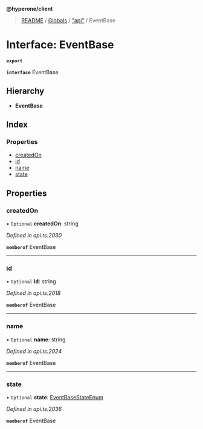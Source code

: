 **@hyperone/client**

> [README](../README.md) / [Globals](../globals.md) / ["api"](../modules/_api_.md) / EventBase

# Interface: EventBase

**`export`** 

**`interface`** EventBase

## Hierarchy

* **EventBase**

## Index

### Properties

* [createdOn](_api_.eventbase.md#createdon)
* [id](_api_.eventbase.md#id)
* [name](_api_.eventbase.md#name)
* [state](_api_.eventbase.md#state)

## Properties

### createdOn

• `Optional` **createdOn**: string

*Defined in api.ts:2030*

**`memberof`** EventBase

___

### id

• `Optional` **id**: string

*Defined in api.ts:2018*

**`memberof`** EventBase

___

### name

• `Optional` **name**: string

*Defined in api.ts:2024*

**`memberof`** EventBase

___

### state

• `Optional` **state**: [EventBaseStateEnum](../enums/_api_.eventbasestateenum.md)

*Defined in api.ts:2036*

**`memberof`** EventBase
